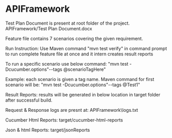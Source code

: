 # APIFramework

Test Plan Document is present at root folder of the project.
APIFramework/Test Plan Document.docx

Feature file contains 7 scenarios covering the given requirement.

Run Instruction:
Use Maven command "mvn test verify" in command prompt to run complete feature file at once and it intern creates result reports

To run a specific scenario use below command:
"mvn test -Dcucumber.options"--tags @scenarioTagHere"

Example: each scenario is given a tag name.
Maven command for first scenario will be: "mvn test -Dcucumber.options"--tags @Test1"


Result Reports: results will be generated in below location in target folder after successful build.

Request & Response logs are presnt at: APIFramework\logs.txt

Cucumber Html Reports: target/cucumber-html-reports

Json & html Reports: target/jsonReports




 
